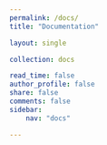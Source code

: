 ```yaml
---
permalink: /docs/
title: "Documentation"

layout: single

collection: docs

read_time: false
author_profile: false
share: false
comments: false
sidebar:
    nav: "docs"

---
```

